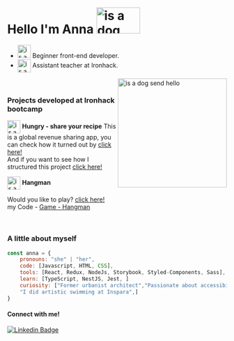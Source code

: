 # Hello I'm Anna <img src="https://media4.giphy.com/media/bcKmIWkUMCjVm/giphy.gif?cid=ecf05e47oo1igdis4za47w5v5ruork5rhobwtle3pl52jgl4&rid=giphy.gif&ct=g" width="100" height="60" align='justify' alt="is a dog send hello"/>

<ul>
  <li>
    <img src="https://camo.githubusercontent.com/63371d36886ee658f5a97401f393e1ab1684b2fd3de674b8f5efc7d410b2a3d0/68747470733a2f2f6d656469612e67697068792e636f6d2f6d656469612f57556c706c634d704f43456d5447427442572f67697068792e676966" width="30" alt="is a dog send hello"/>
  Beginner front-end developer.
  </li>

  <li>
    <img src="https://media3.giphy.com/media/h8HgkqabhYyq8iRSp0/200w.gif" width="30" align='center' alt="is a dog send hello"/>
     Assistant teacher at Ironhack.
  </li>
</ul>

<img src="https://media3.giphy.com/media/lTRUNQrthgIAGo5xvO/giphy.gif?cid=ecf05e47ium8rxgupuwupuo9t99yj6pey7zwbn2i9itpgt8q&rid=giphy.gif&ct=g" width="250"  align='right' alt="is a dog send hello"/>

</br>

### Projects developed at Ironhack bootcamp

 <img src="https://upload.wikimedia.org/wikipedia/commons/a/a6/Foods_-_Idil_Keysan_-_Wikimedia_Giphy_stickers_2019.gif" width="30" align='center' alt="is a dog send hello"/> **Hungry - share your recipe** 
  This is a global revenue sharing app, you can check how it turned out by [click here!](https://hungry-share-your-recipe.netlify.app)\
  And if you want to see how I structured this project [click here!](https://github.com/AnnaRe1s/receitas-compartilhadas)

<img src="https://cdn.dribbble.com/users/959248/screenshots/4300071/siren.gif" width="30" align='center' alt="is a dog send hello"/> **Hangman** 
  
  Would you like to play? [click here!](https://annare1s.github.io/Jogo-da-Forca/)\
  my Code - [Game - Hangman](https://github.com/AnnaRe1s/Jogo-da-Forca)

  
</br>



  
### A little about myself
  
```javascript
const anna = {
    pronouns: "she" | "her",
    code: [Javascript, HTML, CSS],
    tools: [React, Redux, NodeJs, Storybook, Styled-Components, Sass],
    learn: [TypeScript, NestJS, Jest, ]
    curiosity: ["Former urbanist architect","Passionate about accessibility for the deaf",
    "I did artistic swimming at Inspara",]
}
```

#### Connect with me!

[![Linkedin Badge](https://img.shields.io/badge/LinkedIn-0077B5?style=for-the-badge&logo=linkedin&logoColor=white)](https://www.linkedin.com/in/anna-beatriz-reis/)

